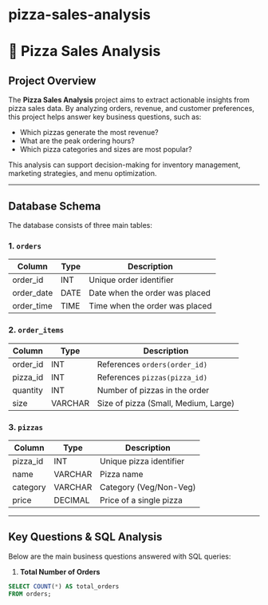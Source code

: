 # pizza-sales-analysis
# 🍕 Pizza Sales Analysis

## Project Overview
The **Pizza Sales Analysis** project aims to extract actionable insights from pizza sales data. By analyzing orders, revenue, and customer preferences, this project helps answer key business questions, such as:

- Which pizzas generate the most revenue?
- What are the peak ordering hours?
- Which pizza categories and sizes are most popular?

This analysis can support decision-making for inventory management, marketing strategies, and menu optimization.

---

## Database Schema

The database consists of three main tables:

### 1. `orders`
| Column      | Type     | Description                        |
|------------|----------|------------------------------------|
| order_id   | INT      | Unique order identifier             |
| order_date | DATE     | Date when the order was placed      |
| order_time | TIME     | Time when the order was placed      |

### 2. `order_items`
| Column    | Type     | Description                           |
|-----------|----------|---------------------------------------|
| order_id  | INT      | References `orders(order_id)`          |
| pizza_id  | INT      | References `pizzas(pizza_id)`         |
| quantity  | INT      | Number of pizzas in the order         |
| size      | VARCHAR  | Size of pizza (Small, Medium, Large) |

### 3. `pizzas`
| Column     | Type     | Description                        |
|------------|----------|------------------------------------|
| pizza_id   | INT      | Unique pizza identifier             |
| name       | VARCHAR  | Pizza name                          |
| category   | VARCHAR  | Category (Veg/Non-Veg)             |
| price      | DECIMAL  | Price of a single pizza             |

---

## Key Questions & SQL Analysis

Below are the main business questions answered with SQL queries:

1. **Total Number of Orders**
```sql
SELECT COUNT(*) AS total_orders
FROM orders;
